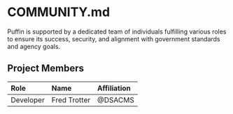 # COMMUNITY.md

Puffin is supported by a dedicated team of individuals fulfilling various roles to ensure its success, security, and alignment with government standards and agency goals.

## Project Members

<!-- TODO: Who are the points of contact in your project who are responsible/accountable for the project? This can often be an engineering or design manager or leader, who may or may not be the primary maintainers of the project.

Roles to include, but not limited to: Project Owner, Technical Lead, Developers/Contributors, Community Manager, Security Team, Policy Advisor, Contracting Officer's Representative, Compliance Officer, Procurement Officer -->

| Role   | Name    | Affiliation    |
| :----- | :------ | :------------- |
| Developer | Fred Trotter | @DSACMS |

